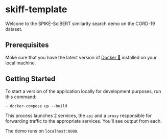 
# skiff-template

Welcone to the SPIKE-SciBERT similarity search demo on the CORD-19 dataset. 

## Prerequisites

Make sure that you have the latest version of [Docker 🐳](https://www.docker.com/get-started)
installed on your local machine.

## Getting Started


To start a version of the application locally for development purposes, run
this command:

```
~ docker-compose up --build
```

This process launches 2 services, the `api` and a `proxy` responsible
for forwarding traffic to the appropriate services. You'll see output
from each.

The demo runs on `localhost:8080`.
